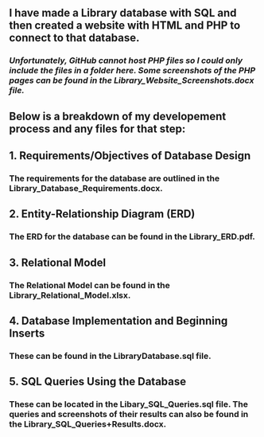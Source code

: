 ## I have made a Library database with SQL and then created a website with HTML and PHP to connect to that database. 
### ***Unfortunately, GitHub cannot host PHP files so I could only include the files in a folder here. Some screenshots of the PHP pages can be found in the Library_Website_Screenshots.docx file.***

## Below is a breakdown of my developement process and any files for that step:

## 1. Requirements/Objectives of Database Design
### The requirements for the database are outlined in the Library_Database_Requirements.docx.

## 2. Entity-Relationship Diagram (ERD)
### The ERD for the database can be found in the Library_ERD.pdf.

## 3. Relational Model
### The Relational Model can be found in the Library_Relational_Model.xlsx.

## 4. Database Implementation and Beginning Inserts
### These can be found in the LibraryDatabase.sql file.

## 5. SQL Queries Using the Database
### These can be located in the Libary_SQL_Queries.sql file. The queries and screenshots of their results can also be found in the Library_SQL_Queries+Results.docx.




